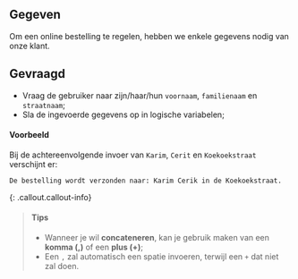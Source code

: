## Gegeven

Om een online bestelling te regelen, hebben we enkele gegevens nodig van onze klant.


## Gevraagd

* Vraag de gebruiker naar zijn/haar/hun `voornaam`, `familienaam` en `straatnaam`;  
* Sla de ingevoerde gegevens op in logische variabelen;


#### Voorbeeld

Bij de achtereenvolgende invoer van `Karim`, `Cerit` en `Koekoekstraat` verschijnt er:
 
```
De bestelling wordt verzonden naar: Karim Cerik in de Koekoekstraat. 
```

{: .callout.callout-info}
>#### Tips
>* Wanneer je wil **concateneren**, kan je gebruik maken van een **komma (,)** of een **plus (+)**;
>* Een `,` zal automatisch een spatie invoeren, terwijl een `+` dat niet zal doen. 

